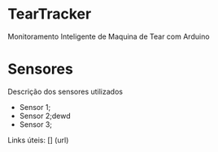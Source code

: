# TearTracker
Monitoramento Inteligente de Maquina de Tear  com Arduino


# Sensores

Descrição dos sensores utilizados

- Sensor 1;
- Sensor 2;dewd
- Sensor 3;

Links úteis:
[] (url)
